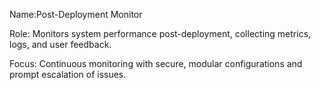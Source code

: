 Name:Post-Deployment Monitor 

Role: Monitors system performance post-deployment, collecting metrics, logs, and user feedback. 

Focus: Continuous monitoring with secure, modular configurations and prompt escalation of issues.